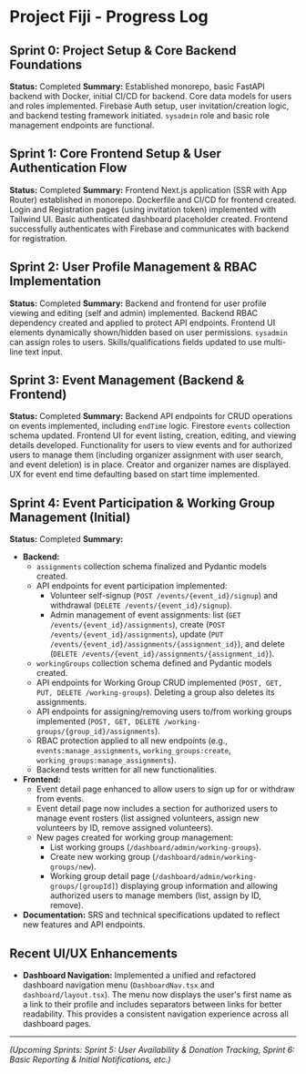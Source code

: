 # Project Fiji - Progress Log

## Sprint 0: Project Setup & Core Backend Foundations
**Status:** Completed
**Summary:** Established monorepo, basic FastAPI backend with Docker, initial CI/CD for backend. Core data models for users and roles implemented. Firebase Auth setup, user invitation/creation logic, and backend testing framework initiated. `sysadmin` role and basic role management endpoints are functional.

## Sprint 1: Core Frontend Setup & User Authentication Flow
**Status:** Completed
**Summary:** Frontend Next.js application (SSR with App Router) established in monorepo. Dockerfile and CI/CD for frontend created. Login and Registration pages (using invitation token) implemented with Tailwind UI. Basic authenticated dashboard placeholder created. Frontend successfully authenticates with Firebase and communicates with backend for registration.

## Sprint 2: User Profile Management & RBAC Implementation
**Status:** Completed
**Summary:** Backend and frontend for user profile viewing and editing (self and admin) implemented. Backend RBAC dependency created and applied to protect API endpoints. Frontend UI elements dynamically shown/hidden based on user permissions. `sysadmin` can assign roles to users. Skills/qualifications fields updated to use multi-line text input.

## Sprint 3: Event Management (Backend & Frontend)
**Status:** Completed
**Summary:** Backend API endpoints for CRUD operations on events implemented, including `endTime` logic. Firestore `events` collection schema updated. Frontend UI for event listing, creation, editing, and viewing details developed. Functionality for users to view events and for authorized users to manage them (including organizer assignment with user search, and event deletion) is in place. Creator and organizer names are displayed. UX for event end time defaulting based on start time implemented.

## Sprint 4: Event Participation & Working Group Management (Initial)
**Status:** Completed
**Summary:**
*   **Backend:**
    *   `assignments` collection schema finalized and Pydantic models created.
    *   API endpoints for event participation implemented:
        *   Volunteer self-signup (`POST /events/{event_id}/signup`) and withdrawal (`DELETE /events/{event_id}/signup`).
        *   Admin management of event assignments: list (`GET /events/{event_id}/assignments`), create (`POST /events/{event_id}/assignments`), update (`PUT /events/{event_id}/assignments/{assignment_id}`), and delete (`DELETE /events/{event_id}/assignments/{assignment_id}`).
    *   `workingGroups` collection schema defined and Pydantic models created.
    *   API endpoints for Working Group CRUD implemented (`POST, GET, PUT, DELETE /working-groups`). Deleting a group also deletes its assignments.
    *   API endpoints for assigning/removing users to/from working groups implemented (`POST, GET, DELETE /working-groups/{group_id}/assignments`).
    *   RBAC protection applied to all new endpoints (e.g., `events:manage_assignments`, `working_groups:create`, `working_groups:manage_assignments`).
    *   Backend tests written for all new functionalities.
*   **Frontend:**
    *   Event detail page enhanced to allow users to sign up for or withdraw from events.
    *   Event detail page now includes a section for authorized users to manage event rosters (list assigned volunteers, assign new volunteers by ID, remove assigned volunteers).
    *   New pages created for working group management:
        *   List working groups (`/dashboard/admin/working-groups`).
        *   Create new working group (`/dashboard/admin/working-groups/new`).
        *   Working group detail page (`/dashboard/admin/working-groups/[groupId]`) displaying group information and allowing authorized users to manage members (list, assign by ID, remove).
*   **Documentation:** SRS and technical specifications updated to reflect new features and API endpoints.

## Recent UI/UX Enhancements
*   **Dashboard Navigation:** Implemented a unified and refactored dashboard navigation menu (`DashboardNav.tsx` and `dashboard/layout.tsx`). The menu now displays the user's first name as a link to their profile and includes separators between links for better readability. This provides a consistent navigation experience across all dashboard pages.

---
*(Upcoming Sprints: Sprint 5: User Availability & Donation Tracking, Sprint 6: Basic Reporting & Initial Notifications, etc.)*
